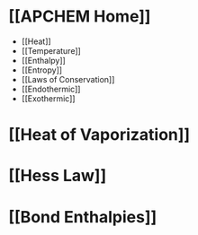 # [[APCHEM Home]]

- [[Heat]]
- [[Temperature]]
- [[Enthalpy]]
- [[Entropy]]
- [[Laws of Conservation]]
- [[Endothermic]]
- [[Exothermic]]
# [[Heat of Vaporization]]
# [[Hess Law]]
# [[Bond Enthalpies]]